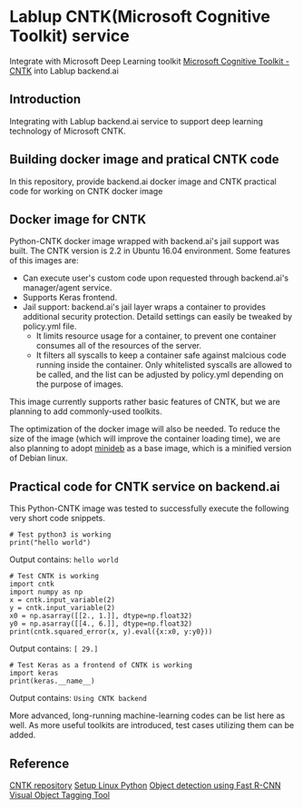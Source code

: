 # Lablup CNTK(Microsoft Cognitive Toolkit) service
Integrate with Microsoft Deep Learning toolkit [Microsoft Cognitive Toolkit - CNTK](https://www.microsoft.com/en-us/cognitive-toolkit/) into Lablup backend.ai

## Introduction
Integrating with Lablup backend.ai service to support deep learning technology of Microsoft CNTK. 

## Building docker image and pratical CNTK code
In this repository, provide backend.ai docker image and CNTK practical code for working on CNTK docker image

## Docker image for CNTK
Python-CNTK docker image wrapped with backend.ai's jail support was built. The CNTK version is 2.2 in Ubuntu 16.04 environment. Some features of this images are:

* Can execute user's custom code upon requested through backend.ai's manager/agent service. 
* Supports Keras frontend. 
* Jail support: backend.ai's jail layer wraps a container to provides additional security protection. Detaild settings can easily be tweaked by policy.yml file.
  * It limits resource usage for a container, to prevent one container consumes all of the resources of the server.
  * It filters all syscalls to keep a container safe against malcious code running inside the container. Only whitelisted syscalls are allowed to be called, and the list can be adjusted by policy.yml depending on the purpose of images.

This image currently supports rather basic features of CNTK, but we are planning to add commonly-used toolkits. 

The optimization of the docker image will also be needed. To reduce the size of the image (which will improve the container loading time), we are also planning to adopt [minideb](https://github.com/bitnami/minideb) as a base image, which is a minified version of Debian linux. 

## Practical code for CNTK service on backend.ai
This Python-CNTK image was tested to successfully execute the following very short code snippets.

```python3
# Test python3 is working
print("hello world")
```
Output contains: `hello world`

```python3
# Test CNTK is working
import cntk
import numpy as np
x = cntk.input_variable(2)
y = cntk.input_variable(2)
x0 = np.asarray([[2., 1.]], dtype=np.float32)
y0 = np.asarray([[4., 6.]], dtype=np.float32)
print(cntk.squared_error(x, y).eval({x:x0, y:y0}))
```
Output contains: `[ 29.]`

```python3
# Test Keras as a frontend of CNTK is working
import keras
print(keras.__name__)
```
Output contains: `Using CNTK backend`

More advanced, long-running machine-learning codes can be list here as well. As more useful toolkits are introduced, test cases utilizing them can be added.

## Reference
[CNTK repository](https://github.com/Microsoft/CNTK) 
[Setup Linux Python](https://docs.microsoft.com/en-us/cognitive-toolkit/Setup-Linux-Python?tabs=cntkpy22#tabpanel_FweSSiKxOx_cntkpy22) 
[Object detection using Fast R-CNN](https://docs.microsoft.com/en-us/cognitive-toolkit/object-detection-using-fast-r-cnn)  
[Visual Object Tagging Tool](https://github.com/Microsoft/VoTT)  
